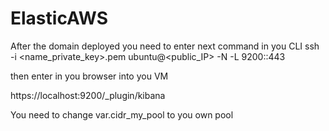 # ElasticAWS

After the domain deployed you need to enter next command in you CLI
ssh -i <name_private_key>.pem ubuntu@<public_IP> -N -L 9200:<endpoint>:443

then enter in you browser into you VM

https://localhost:9200/_plugin/kibana

You need to change var.cidr_my_pool to you own pool